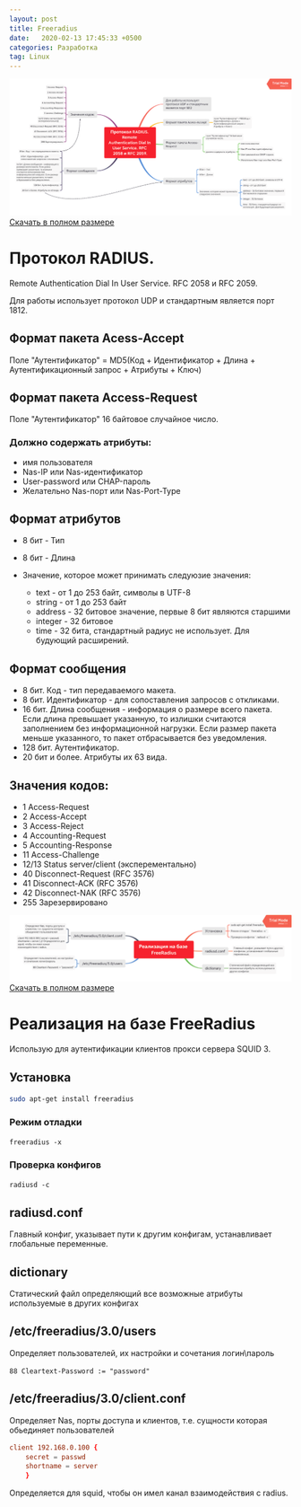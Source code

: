 ```yaml
---
layout: post
title: Freeradius
date:   2020-02-13 17:45:33 +0500
categories: Разработка
tag: Linux
---
```

![Mind map по Radius](/assets/images/radius--map-1--low.png)
<a href="/assets/images/radius--map-1--download.png" download>
  Скачать в полном размере
</a>
# Протокол RADIUS. 
Remote Authentication Dial In User Service. RFC 2058 и RFC 2059.

Для работы использует протокол UDP и стандартным является порт 1812.

## Формат пакета Acess-Accept

Поле "Аутентификатор" = MD5(Код + Идентификатор + Длина + Аутентификационный запрос + Атрибуты + Ключ)

## Формат пакета Access-Request

Поле "Аутентификатор" 16 байтовое случайное число.

### Должно содержать атрибуты:

- имя пользователя
- Nas-IP или Nas-идентификатор
- User-password или CHAP-пароль
- Желательно Nas-порт или Nas-Port-Type

## Формат атрибутов

- 8 бит - Тип
- 8 бит - Длина
- Значение, которое может принимать следуюзие значения:

  - text - от 1 до 253 байт, символы в UTF-8
  - string - от 1 до 253 байт
  - address - 32 битовое значение, первые 8 бит являются старшими
  - integer - 32 битовое
  - time - 32 бита, стандартный радиус не использует. Для будующий расширений.

## Формат сообщения

- 8 бит. Код - тип передаваемого макета.
- 8 бит. Идентификатор - для сопоставления запросов с откликами.
- 16 бит. Длина сообщения - информация о размере всего пакета. Если длина превышает указанную, то излишки считаются заполнением без информационной нагрузки. Если размер пакета меньше указанного, то пакет отбрасывается без уведомления.
- 128 бит. Аутентификатор.
- 20 бит и более. Атрибуты их 63 вида.

## Значения кодов:

- 1 Access-Request
- 2 Access-Accept
- 3 Access-Reject
- 4 Accounting-Request
- 5 Accounting-Response
- 11 Access-Challenge
- 12/13 Status server/client (эксперементально)
- 40 Disconnect-Request (RFC 3576)
- 41 Disconnect-ACK (RFC 3576)
- 42 Disconnect-NAK (RFC 3576)
- 255 Зарезервировано

![Mind map по настройке Freeradius](/assets/images/radius--map-2--low.png)
<a href="/assets/images/radius--map-2--download.png" download>
  Скачать в полном размере
</a>

# Реализация на базе FreeRadius

Использую для аутентификации клиентов прокси сервера SQUID 3.

## Установка

```bash
sudo apt-get install freeradius
```

### Режим отладки

`freeradius -x`

### Проверка конфигов

`radiusd -c`

## radiusd.conf

Главный конфиг, указывает пути к другим конфигам, устанавливает глобальные переменные.

## dictionary

Статический файл определяющий все возможные атрибуты используемые в других конфигах

## /etc/freeradius/3.0/users

Определяет пользователей, их настройки и сочетания логин\пароль

`88 Cleartext-Password := "password"`

## /etc/freeradius/3.0/client.conf

Определяет Nas, порты доступа и клиентов, т.е. сущности которая обьединяет пользователей

```conf
client 192.168.0.100 {
    secret = passwd
    shortname = server
    }
```

Определяется для squid, чтобы он имел канал взаимодействия с radius.
